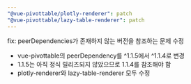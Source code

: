 ```yaml
---
"@vue-pivottable/plotly-renderer": patch
"@vue-pivottable/lazy-table-renderer": patch
---
```


fix: peerDependencies가 존재하지 않는 버전을 참조하는 문제 수정

- vue-pivottable의 peerDependency를 ^1.1.5에서 ^1.1.4로 변경
- 1.1.5는 아직 정식 릴리즈되지 않았으므로 1.1.4를 참조해야 함
- plotly-renderer와 lazy-table-renderer 모두 수정